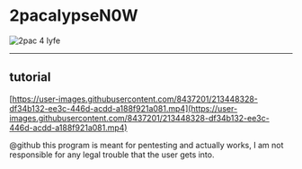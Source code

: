 # 2pacalypseN0W

![2pac 4 lyfe](https://i.imgur.com/Ch0Rngc.png)

------------------------------------------------------------------------------------------------------------------
## tutorial

[https://user-images.githubusercontent.com/8437201/213448328-df34b132-ee3c-446d-acdd-a188f921a081.mp4](https://user-images.githubusercontent.com/8437201/213448328-df34b132-ee3c-446d-acdd-a188f921a081.mp4)

@github this program is meant for pentesting and actually works, I am not responsible for any legal trouble that the user gets into.
